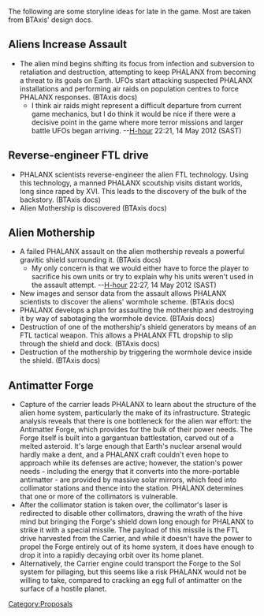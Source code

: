 The following are some storyline ideas for late in the game. Most are
taken from BTAxis' design docs.

## Aliens Increase Assault

- The alien mind begins shifting its focus from infection and subversion
  to retaliation and destruction, attempting to keep PHALANX from
  becoming a threat to its goals on Earth. UFOs start attacking
  suspected PHALANX installations and performing air raids on population
  centres to force PHALANX responses. (BTAxis docs)
  - I think air raids might represent a difficult departure from current
    game mechanics, but I do think it would be nice if there were a
    decisive point in the game where more terror missions and larger
    battle UFOs began arriving. --[H-hour](User:H-hour "wikilink")
    22:21, 14 May 2012 (SAST)

## Reverse-engineer FTL drive

- PHALANX scientists reverse-engineer the alien FTL technology. Using
  this technology, a manned PHALANX scoutship visits distant worlds,
  long since raped by XVI. This leads to the discovery of the bulk of
  the backstory. (BTAxis docs)
- Alien Mothership is discovered (BTAxis docs)

## Alien Mothership

- A failed PHALANX assault on the alien mothership reveals a powerful
  gravitic shield surrounding it. (BTAxis docs)
  - My only concern is that we would either have to force the player to
    sacrifice his own units or try to explain why his units weren't used
    in the assault attempt. --[H-hour](User:H-hour "wikilink") 22:27, 14
    May 2012 (SAST)
- New images and sensor data from the assault allows PHALANX scientists
  to discover the aliens' wormhole scheme. (BTAxis docs)
- PHALANX develops a plan for assaulting the mothership and destroying
  it by way of sabotaging the wormhole device. (BTAxis docs)
- Destruction of one of the mothership's shield generators by means of
  an FTL tactical weapon. This allows a PHALANX FTL dropship to slip
  through the shield and dock. (BTAxis docs)
- Destruction of the mothership by triggering the wormhole device inside
  the shield. (BTAxis docs)

## Antimatter Forge

- Capture of the carrier leads PHALANX to learn about the structure of
  the alien home system, particularly the make of its infrastructure.
  Strategic analysis reveals that there is one bottleneck for the alien
  war effort: the Antimatter Forge, which provides for the bulk of their
  power needs. The Forge itself is built into a gargantuan
  battlestation, carved out of a melted asteroid. It's large enough that
  Earth's nuclear arsenal would hardly make a dent, and a PHALANX craft
  couldn't even hope to approach while its defenses are active; however,
  the station's power needs - including the energy that it converts into
  the more-portable antimatter - are provided by massive solar mirrors,
  which feed into collimator stations and thence into the station.
  PHALANX determines that one or more of the collimators is vulnerable.
- After the collimator station is taken over, the collimator's laser is
  redirected to disable other collimators, drawing the wrath of the hive
  mind but bringing the Forge's shield down long enough for PHALANX to
  strike it with a special missile. The payload of this missile is the
  FTL drive harvested from the Carrier, and while it doesn't have the
  power to propel the Forge entirely out of its home system, it does
  have enough to drop it into a rapidly decaying orbit over its home
  planet.
- Alternatively, the Carrier engine could transport the Forge to the Sol
  system for pillaging, but this seems like a risk PHALANX would not be
  willing to take, compared to cracking an egg full of antimatter on the
  surface of a hostile planet.

[Category:Proposals](Category:Proposals "wikilink")